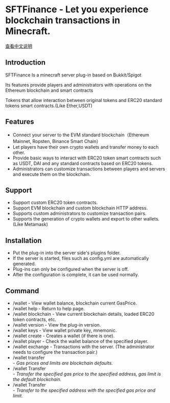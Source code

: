 # SFTFinance - Let you experience blockchain transactions in Minecraft.

[查看中文说明](/README_zh.md)

## Introduction

SFTFinance Is a minecraft server plug-in based on Bukkit/Spigot

Its features provide players and administrators with operations on the Ethereum blockchain and smart contracts

Tokens that allow interaction between original tokens and ERC20 standard tokens smart contracts.(Like Ether,USDT)

## Features

- Connect your server to the EVM standard blockchain（Ethereum Mainnet, Ropsten, Binance Smart Chain）
- Let players have their own crypto wallets and transfer money to each other.
- Provide basic ways to interact with ERC20 token smart contracts such as USDT, DAI and any standard contracts based on ERC20 tokens.
- Administrators can customize transactions between players and servers and execute them on the blockchain.

## Support

- Support custom ERC20 token contracts.
- Support EVM blockchain and custom blockchain HTTP address.
- Supports custom administrators to customize transaction pairs.
- Supports the generation of crypto wallets and export to other wallets. (Like Metamask)

## Installation

- Put the plug-in into the server side's plugins folder.
- If the server is started, files such as config.yml are automatically generated.
- Plug-ins can only be configured when the server is off.
- After the configuration is complete, it can be used normally.

## Command

- /wallet - View wallet balance, blockchain current GasPrice.
- /wallet help - Return to help page.
- /wallet blockchain - View current blockchain details, loaded ERC20 token contracts, etc.
- /wallet version - View the plug-in version.
- /wallet keys - View wallet private key, mnemonic.
- /wallet create - Creates a wallet (if there is one).
- /wallet player <playername> - Check the wallet balance of the specified player.
- /wallet exchange <transaction pair> - Transactions with the server. (The administrator needs to configure the transaction pair.)
- /wallet transfer <token name> <address> <amount> - Gas prices and limits are blockchain defaults.
- /wallet Transfer <token name> <address> <amount> <gasprice> - Transfer the specified gas price to the specified address, gas limit is the default blockchain.
- /wallet Transfer <token name> <address> <amount> <gasprice> <gaslimit> - Transfer to the specified address with the specified gas price and limit.
